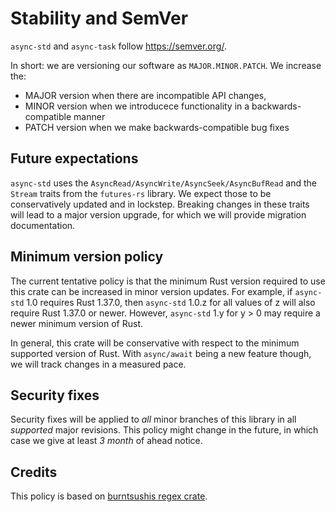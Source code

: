 # Stability and SemVer

`async-std` and `async-task` follow https://semver.org/.

In short: we are versioning our software as `MAJOR.MINOR.PATCH`. We increase the:

* MAJOR version when there are incompatible API changes,
* MINOR version when we introducece functionality in a backwards-compatible manner
* PATCH version when we make backwards-compatible bug fixes

## Future expectations

`async-std` uses the `AsyncRead/AsyncWrite/AsyncSeek/AsyncBufRead` and the `Stream` traits from the `futures-rs` library. We expect those to be conservatively updated and in lockstep. Breaking changes in these traits will lead to a major version upgrade, for which we will provide migration documentation.

## Minimum version policy

The current tentative policy is that the minimum Rust version required to use this crate can be increased in minor version updates. For example, if `async-std` 1.0 requires Rust 1.37.0, then `async-std` 1.0.z for all values of z will also require Rust 1.37.0 or newer. However, `async-std` 1.y for y > 0 may require a newer minimum version of Rust.

In general, this crate will be conservative with respect to the minimum supported version of Rust. With `async/await` being a new feature though, we will track changes in a measured pace.

## Security fixes

Security fixes will be applied to _all_ minor branches of this library in all _supported_ major revisions. This policy might change in the future, in which case we give at least _3 month_ of ahead notice.

## Credits

This policy is based on [burntsushis regex crate][regex-policy].

[regex-policy]: https://github.com/rust-lang/regex#minimum-rust-version-policy
